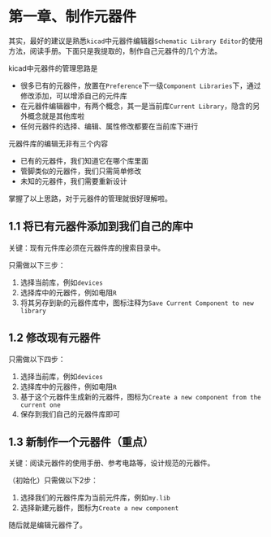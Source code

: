 # 第一章、制作元器件

其实，最好的建议是熟悉`kicad`中元器件编辑器`Schematic Library Editor`的使用方法，阅读手册。下面只是我提取的，制作自己元器件的几个方法。

kicad中元器件的管理思路是

 - 很多已有的元器件，放置在`Preference`下一级`Component Libraries`下，通过修改添加，可以增添自己的元件库
 - 在元器件编辑器中，有两个概念，其一是当前库`Current Library`，隐含的另外概念就是其他库啦
 - 任何元器件的选择、编辑、属性修改都要在当前库下进行

元器件库的编辑无非有三个内容

 - 已有的元器件，我们知道它在哪个库里面
 - 管脚类似的元器件，我们只需简单修改
 - 未知的元器件，我们需要重新设计

掌握了以上思路，对于元器件的管理就很好理解啦。

## 1.1 将已有元器件添加到我们自己的库中

关键：现有元件库必须在元器件库的搜索目录中。

只需做以下三步：
 1. 选择当前库，例如`devices`
 2. 选择库中的元器件，例如电阻`R`
 3. 将其另存到新的元器件库中，图标注释为`Save Current Component to new library`

## 1.2 修改现有元器件

只需做以下四步：
 1. 选择当前库，例如`devices`
 2. 选择库中的元器件，例如电阻`R`
 3. 基于这个元器件生成新的元器件，图标为`Create a new component from the current one`
 4. 保存到我们自己的元器件库即可


## 1.3 新制作一个元器件（重点）

关键：阅读元器件的使用手册、参考电路等，设计规范的元器件。

（初始化）只需做以下2步：
 1. 选择我们的元器件库为当前元件库，例如`my.lib`
 2. 选择新建元器件，图标为`Create a new component`

随后就是编辑元器件了。